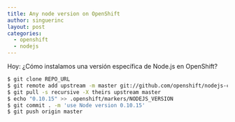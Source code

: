 ```yaml
---
title: Any node version on OpenShift
author: singuerinc
layout: post
categories:
  - openshift
  - nodejs
---
```

Hoy: &iquest;C&oacute;mo instalamos una versi&oacute;n espec&iacute;fica de Node.js en OpenShift?

```bash
$ git clone REPO_URL
$ git remote add upstream -m master git://github.com/openshift/nodejs-custom-version-openshift.git
$ git pull -s recursive -X theirs upstream master
$ echo "0.10.15" >> .openshift/markers/NODEJS_VERSION
$ git commit . -m 'use Node version 0.10.15'
$ git push origin master
```